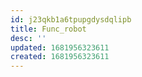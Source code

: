 ```yaml
---
id: j23qkb1a6tpupgdysdqlipb
title: Func_robot
desc: ''
updated: 1681956323611
created: 1681956323611
---
```

